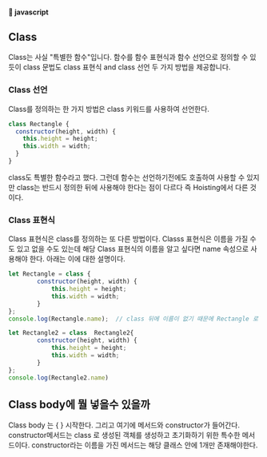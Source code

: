 #### :peach: javascript


## Class

Class는 사실 "특별한 함수"입니다. 함수를 함수 표현식과 함수 선언으로 정의할 수 있듯이 class 문법도 class 표현식 and class 선언 두 가지 방법을 제공합니다.  

### Class 선언
Class를 정의하는 한 가지 방법은 class 키워드를 사용하여 선언한다. 

```js
class Rectangle {
  constructor(height, width) {
    this.height = height;
    this.width = width;
  }
}
```
class도 특별한 함수라고 했다. 그런데 함수는 선언하기전에도 호출하여 사용할 수 있지만
class는 반드시 정의한 뒤에 사용해야 한다는 점이 다르다 즉 Hoisting에서 다른 것이다.  


### Class 표현식   
Class 표현식은 class를 정의하는 또 다른 방법이다. Classs 표현식은 이름을 가질 수도 있고 없을 수도 있는데 해당 Class 표현식의 이름을 알고 싶다면 name 속성으로 사용해야 한다. 
아래는 이에 대한 설명이다.  
```js
let Rectangle = class {
        constructor(height, width) {
            this.height = height;
            this.width = width;
        }
};
console.log(Rectangle.name);  // class 뒤에 이름이 없기 때문에 Rectangle 로 나온다.  

let Rectangle2 = class  Rectangle2{
        constructor(height, width) {
            this.height = height;
            this.width = width;
        }
};
console.log(Rectangle2.name)

```

## Class body에 뭘 넣을수 있을까

Class body 는 {  } 시작한다.  그리고 여기에 메서드와 constructor가 들어간다.  
constructor메서드는 class 로 생성된 객체를 생성하고 초기화하기 위한 특수한 메서드이다.
constructor라는 이름을 가진 메서드는 해당 클래스 안에 1개만 존재해야한다. 




